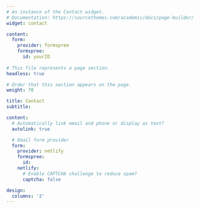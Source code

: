 ```yaml
---
# An instance of the Contact widget.
# Documentation: https://sourcethemes.com/academic/docs/page-builder/
widget: contact

content:
  form:
    provider: formspree
    formspree:
      id: yourID
      
# This file represents a page section.
headless: true

# Order that this section appears on the page.
weight: 70

title: Contact
subtitle:

content:
  # Automatically link email and phone or display as text?
  autolink: true

  # Email form provider
  form:
    provider: netlify
    formspree:
      id:
    netlify:
      # Enable CAPTCHA challenge to reduce spam?
      captcha: false

design:
  columns: '2'
---
```

